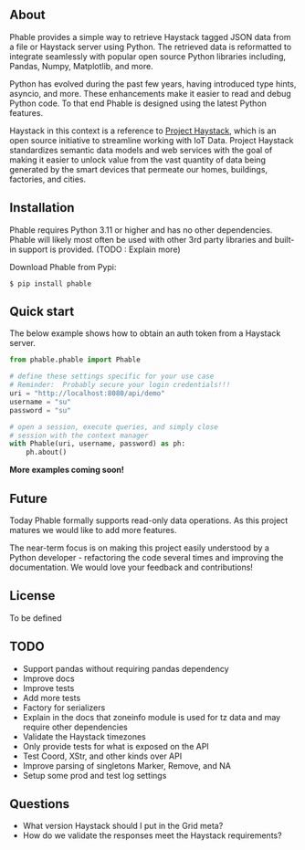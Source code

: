About
-----
Phable provides a simple way to retrieve Haystack tagged JSON data from a file or Haystack server using Python.  The retrieved data is reformatted to integrate seamlessly with popular open source Python libraries including, Pandas, Numpy, Matplotlib, and more.

Python has evolved during the past few years, having introduced type hints, asyncio, and more.  These enhancements make it easier to read and debug Python code.  To that end Phable is designed using the latest Python features.

Haystack in this context is a reference to [Project Haystack](https://project-haystack.org/), which is an open source initiative to streamline working with IoT Data.  Project Haystack standardizes semantic data models and web services with the goal of making it easier to unlock value from the vast quantity of data being generated by the smart devices that permeate our homes, buildings, factories, and cities.

Installation
------------
Phable requires Python 3.11 or higher and has no other dependencies.  Phable will likely most often be used with other 3rd party libraries and built-in support is provided.  (TODO :  Explain more)

Download Phable from Pypi:

```console
$ pip install phable
```

Quick start
-----------
The below example shows how to obtain an auth token from a Haystack server.

```python
from phable.phable import Phable

# define these settings specific for your use case
# Reminder:  Probably secure your login credentials!!!
uri = "http://localhost:8080/api/demo"
username = "su"
password = "su"

# open a session, execute queries, and simply close
# session with the context manager
with Phable(uri, username, password) as ph:
    ph.about()
```

**More examples coming soon!**

Future
------
Today Phable formally supports read-only data operations.  As this project matures we would like to add more features.

The near-term focus is on making this project easily understood by a Python developer - refactoring the code several times and improving the documentation.  We would love your feedback and contributions!

License
-------
To be defined

TODO
----
- Support pandas without requiring pandas dependency
- Improve docs
- Improve tests
- Add more tests
- Factory for serializers
- Explain in the docs that zoneinfo module is used for tz data and may require other dependencies
- Validate the Haystack timezones
- Only provide tests for what is exposed on the API
- Test Coord, XStr, and other kinds over API
- Improve parsing of singletons Marker, Remove, and NA
- Setup some prod and test log settings

Questions
---------
 - What version Haystack should I put in the Grid meta?
 - How do we validate the responses meet the Haystack requirements?